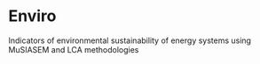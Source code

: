 # Enviro
Indicators of environmental sustainability of energy systems using MuSIASEM and LCA methodologies
